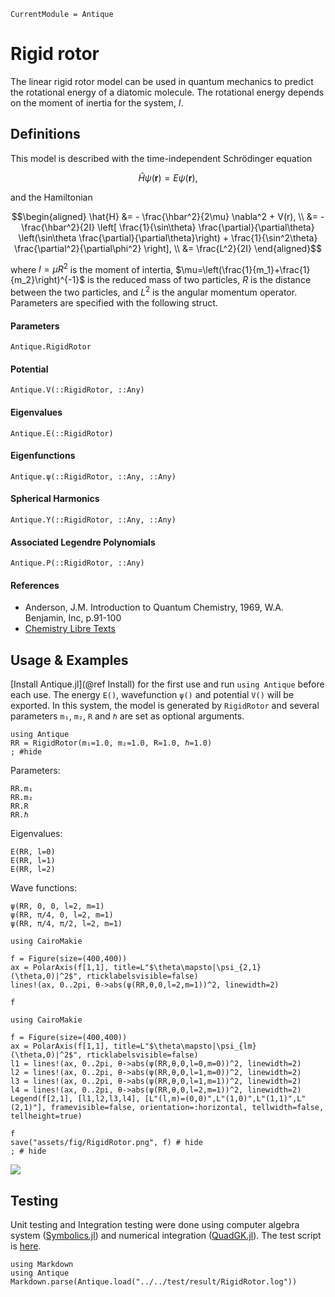 ```@meta
CurrentModule = Antique
```

# Rigid rotor

The linear rigid rotor model can be used in quantum mechanics to predict the rotational energy of a diatomic molecule. The rotational energy depends on the moment of inertia for the system, $I$.

## Definitions

This model is described with the time-independent Schrödinger equation
```math
  \hat{H} \psi(\pmb{r}) = E \psi(\pmb{r}),
```
and the Hamiltonian
```math
\begin{aligned}
  \hat{H} &= - \frac{\hbar^2}{2\mu} \nabla^2 + V(r), \\
          &= - \frac{\hbar^2}{2I} \left[ \frac{1}{\sin\theta} \frac{\partial}{\partial\theta} \left(\sin\theta \frac{\partial}{\partial\theta}\right) + \frac{1}{\sin^2\theta} \frac{\partial^2}{\partial\phi^2}  \right], \\
          &= \frac{L^2}{2I}
\end{aligned}
```
where $I=\mu R^2$ is the moment of intertia, $\mu=\left(\frac{1}{m_1}+\frac{1}{m_2}\right)^{-1}$ is the reduced mass of two particles, $R$ is the distance between the two particles, and $L^2$ is the angular momentum operator. Parameters are specified with the following struct.

#### Parameters
```@docs; canonical=false
Antique.RigidRotor
```

#### Potential
```@docs; canonical=false
Antique.V(::RigidRotor, ::Any)
```

#### Eigenvalues
```@docs; canonical=false
Antique.E(::RigidRotor)
```

#### Eigenfunctions
```@docs; canonical=false
Antique.ψ(::RigidRotor, ::Any, ::Any)
```

#### Spherical Harmonics
```@docs; canonical=false
Antique.Y(::RigidRotor, ::Any, ::Any)
```

#### Associated Legendre Polynomials
```@docs; canonical=false
Antique.P(::RigidRotor, ::Any)
```

#### References
- Anderson, J.M. Introduction to Quantum Chemistry, 1969, W.A. Benjamin, Inc, p.91-100
- [Chemistry Libre Texts](https://chem.libretexts.org/Bookshelves/Physical_and_Theoretical_Chemistry_Textbook_Maps/Physical_Chemistry_(LibreTexts)/05%3A_The_Harmonic_Oscillator_and_the_Rigid_Rotor/5.08%3A_The_Energy_Levels_of_a_Rigid_Rotor)


## Usage & Examples

[Install Antique.jl](@ref Install) for the first use and run `using Antique` before each use. The energy `E()`, wavefunction `ψ()` and potential `V()` will be exported. In this system, the model is generated by `RigidRotor` and several parameters `m₁`, `m₂`, `R` and `ℏ` are set as optional arguments.

```@example RR
using Antique
RR = RigidRotor(m₁=1.0, m₂=1.0, R=1.0, ℏ=1.0)
; #hide
```

Parameters:

```@repl RR
RR.m₁
RR.m₂
RR.R
RR.ℏ
```

Eigenvalues:

```@repl RR
E(RR, l=0)
E(RR, l=1)
E(RR, l=2)
```

Wave functions:

```@repl RR
ψ(RR, 0, 0, l=2, m=1)
ψ(RR, π/4, 0, l=2, m=1)
ψ(RR, π/4, π/2, l=2, m=1)
```

```@example RR
using CairoMakie

f = Figure(size=(400,400))
ax = PolarAxis(f[1,1], title=L"$\theta\mapsto|\psi_{2,1}(\theta,0)|^2$", rticklabelsvisible=false)
lines!(ax, 0..2pi, θ->abs(ψ(RR,θ,0,l=2,m=1))^2, linewidth=2)

f
```

```@example RR
using CairoMakie

f = Figure(size=(400,400))
ax = PolarAxis(f[1,1], title=L"$\theta\mapsto|\psi_{lm}(\theta,0)|^2$", rticklabelsvisible=false)
l1 = lines!(ax, 0..2pi, θ->abs(ψ(RR,θ,0,l=0,m=0))^2, linewidth=2)
l2 = lines!(ax, 0..2pi, θ->abs(ψ(RR,θ,0,l=1,m=0))^2, linewidth=2)
l3 = lines!(ax, 0..2pi, θ->abs(ψ(RR,θ,0,l=1,m=1))^2, linewidth=2)
l4 = lines!(ax, 0..2pi, θ->abs(ψ(RR,θ,0,l=2,m=1))^2, linewidth=2)
Legend(f[2,1], [l1,l2,l3,l4], [L"(l,m)=(0,0)",L"(1,0)",L"(1,1)",L"(2,1)"], framevisible=false, orientation=:horizontal, tellwidth=false, tellheight=true)

f
save("assets/fig/RigidRotor.png", f) # hide
; # hide
```

![](assets/fig/RigidRotor.png)

## Testing

Unit testing and Integration testing were done using computer algebra system ([Symbolics.jl](https://symbolics.juliasymbolics.org/stable/)) and numerical integration ([QuadGK.jl](https://juliamath.github.io/QuadGK.jl/stable/)). The test script is [here](https://github.com/ohno/Antique.jl/blob/main/test/RigidRotor.jl).

```@eval
using Markdown
using Antique
Markdown.parse(Antique.load("../../test/result/RigidRotor.log"))
```
